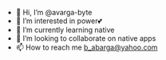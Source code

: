 - 👋 Hi, I’m @avarga-byte
- 👀 I’m interested in power💕
- 🌱 I’m currently learning native
- 💞️ I’m looking to collaborate on native apps
- 📫 How to reach me b_abarga@yahoo.com

<!---
avarga-byte/avarga-byte is a ✨ special ✨ repository because its `README.md` (this file) appears on your GitHub profile.
You can click the Preview link to take a look at your changes.
--->
